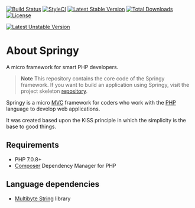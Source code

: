 [![Build Status](https://travis-ci.org/springy-framework/core.svg?branch=master)](https://travis-ci.org/springy-framework/core)
[![StyleCI](https://styleci.io/repos/166688147/shield)](https://styleci.io/repos/166688147)
[![Latest Stable Version](https://poser.pugx.org/springy-framework/core/v/stable)](https://packagist.org/packages/springy-framework/core)
[![Total Downloads](https://poser.pugx.org/springy-framework/core/downloads)](https://packagist.org/packages/springy-framework/core)
[![License](https://poser.pugx.org/springy-framework/core/license)](https://packagist.org/packages/springy-framework/core)

[![Latest Unstable Version](https://poser.pugx.org/springy-framework/core/v/unstable)](https://packagist.org/packages/springy-framework/core)

# About Springy

A micro framework for smart PHP developers.

> **Note** This repository contains the core code of the Springy framework. If you want to build an application using Springy, visit the project skeleton [repository](https://github.com/springy-framework/skeleton).

Springy is a micro [MVC](https://en.wikipedia.org/wiki/Model%E2%80%93view%E2%80%93controller) framework for coders who work with the [PHP](http://www.php.net) language to develop web applications.

It was created based upon the KISS principle in which the simplicity is the base to good things.

## Requirements

-   PHP 7.0.8+
-   [Composer](https://getcomposer.org/) Dependency Manager for PHP

## Language dependencies

-   [Multibyte String](http://php.net/manual/en/intro.mbstring.php) library

